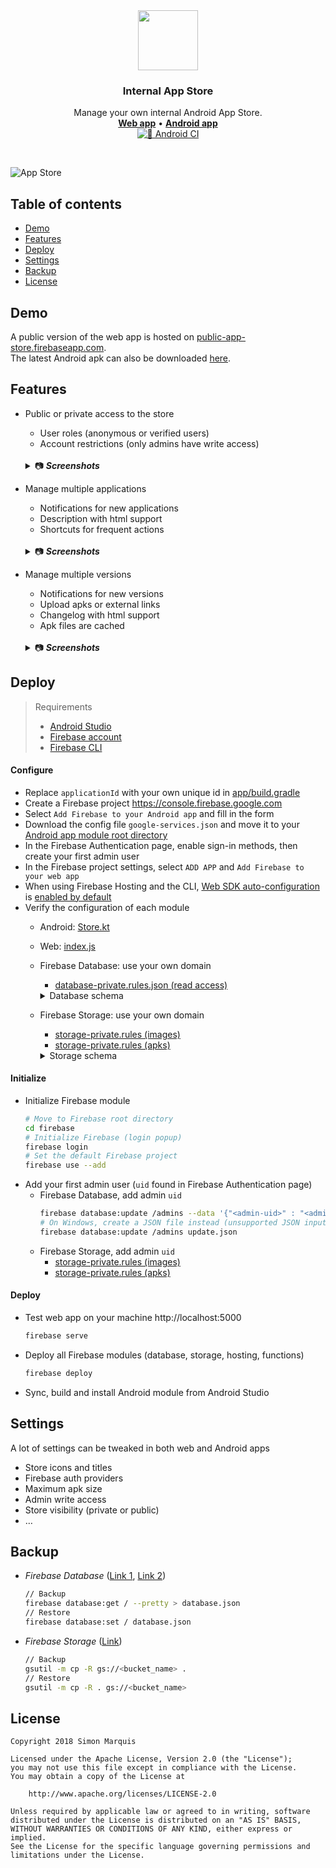 <div align="center">
  <img src="art/ic_launcher_web.png" alt="" width="96px" height="96px">
</div>
<h3 align="center">Internal App Store</h3>
<p align="center">
  Manage your own internal Android App Store.<br>
  <a href="https://public-app-store.web.app/"><strong>Web app</strong></a> • <a href="https://github.com/SimonMarquis/InternalAppStore/releases"><strong>Android app</strong></a><br>
  <a href="https://github.com/SimonMarquis/InternalAppStore/actions/workflows/android.yml"><img src="https://github.com/SimonMarquis/InternalAppStore/actions/workflows/android.yml/badge.svg" alt="🤖 Android CI"></a>
</p>

<br>

![App Store](art/header.png)

## Table of contents

<!-- MarkdownTOC levels="2" -->

- [Demo](#demo)
- [Features](#features)
- [Deploy](#deploy)
- [Settings](#settings)
- [Backup](#backup)
- [License](#license)

<!-- /MarkdownTOC -->

## Demo

A public version of the web app is hosted on [public-app-store.firebaseapp.com](https://public-app-store.firebaseapp.com/).  
The latest Android apk can also be downloaded [here](https://github.com/SimonMarquis/InternalAppStore/releases).

## Features

- Public or private access to the store
  + User roles (anonymous or verified users)
  + Account restrictions (only admins have write access)

  <br>
  <details>
  <summary>📷 <b><i>Screenshots</i></b></summary>

  | Web | Android |
  |:---:|:---:|
  | <img src="art/web_sign_in.png" width="500px" title="Login"> | <img src="art/android_sign_in.png" width="300px" title="Login"> |

  </details>
- Manage multiple applications
  + Notifications for new applications
  + Description with html support
  + Shortcuts for frequent actions

  <br>
  <details>
  <summary>📷 <b><i>Screenshots</i></b></summary>

  | Web | Android |
  |:---:|:---:|
  | <img src="art/web_applications_admin.png" width="500px" title="List of applications"> | <img src="art/android_applications.png" width="300px" title="List of applications"> |
  | <img src="art/web_applications_add.png" title="Add application"> |  |
  | <img src="art/web_applications_edit.png" title="Edit application"> |  |

  </details>
- Manage multiple versions
  + Notifications for new versions
  + Upload apks or external links
  + Changelog with html support
  + Apk files are cached

  <br>
  <details>
  <summary>📷 <b><i>Screenshots</i></b></summary>

  | Web | Android |
  |:---:|:---:|
  | <img src="art/web_versions.png" width="500px" title="List of versions"> | <img src="art/android_versions_downloading.png" width="300px" title="List of versions"> |
  | <img src="art/web_versions_add.png" width="500px" title="Add version"> |  |

  </details>

## Deploy

> Requirements
> - [Android Studio](https://developer.android.com/studio/)
> - [Firebase account](https://console.firebase.google.com)
> - [Firebase CLI](https://github.com/firebase/firebase-tools)

#### Configure

- Replace `applicationId` with your own unique id in [app/build.gradle](app/build.gradle#L15)
- Create a Firebase project https://console.firebase.google.com
- Select `Add Firebase to your Android app` and fill in the form
- Download the config file `google-services.json` and move it to your [Android app module root directory](app/)
- In the Firebase Authentication page, enable sign-in methods, then create your first admin user
- In the Firebase project settings, select `ADD APP` and `Add Firebase to your web app`
- When using Firebase Hosting and the CLI, [Web SDK auto-configuration](https://firebase.googleblog.com/2017/04/easier-configuration-for-firebase-on-web.html) is [enabled by default](https://github.com/SimonMarquis/InternalAppStore/commit/2b94dd0e7e1614a06a3126f57e2fb69cfeeab257)
- Verify the configuration of each module
  + Android: [Store.kt](app/src/main/java/fr/smarquis/appstore/Store.kt#L18-L30)
  + Web: [index.js](firebase/hosting/index.js#L5-L23)
  + Firebase Database: use your own domain
    * [database-private.rules.json (read access)](firebase/database/database-private.rules.json#L19-L20)
    <details>
    <summary>Database schema</summary>

    ```
    ├──admins
    │   └──{$uid}
    ├──store
    │   ├──applications
    │   │   └──{$application_id}
    │   │       ├──name
    │   │       ├──packageName
    │   │       ├──description
    │   │       ├──image
    │   │       ├──link_{#}
    │   │       │   ├──name
    │   │       │   └──uri
    │   │       └──silent
    │   └──versions
    │       └──{$application_id}
    │           └──{$version_id}
    │               ├──name
    │               ├──description
    │               ├──timestamp
    │               ├──apkRef
    │               ├──apkGeneration
    │               ├──apkUrl
    │               ├──silent
    │               ├──downloads
    │               └──installs
    └──analytics
        ├──downloads
        │   └──{$application_id}
        │       └──{$version_id}
        │           └──{$uid}
        └──installs
            └──{$application_id}
                └──{$version_id}
                    └──{$uid}
    ```

    </details>
  + Firebase Storage: use your own domain
    * [storage-private.rules (images)](firebase/storage/storage-private.rules#L6-L7)
    * [storage-private.rules (apks)](firebase/storage/storage-private.rules#L21-L22)
    <details>
    <summary>Storage schema</summary>

    ```
    └──applications
        └──{$applicationUid}
            │──image
            └──versions
                └──{$versionUid}.apk
    ```

    </details>

#### Initialize

- Initialize Firebase module
  ```bash
  # Move to Firebase root directory
  cd firebase
  # Initialize Firebase (login popup)
  firebase login
  # Set the default Firebase project
  firebase use --add
  ```
- Add your first admin user (`uid` found in Firebase Authentication page)
  + Firebase Database, add admin `uid`
    ```bash
    firebase database:update /admins --data '{"<admin-uid>" : "<admin-email>"}'
    # On Windows, create a JSON file instead (unsupported JSON input)
    firebase database:update /admins update.json
    ```
  + Firebase Storage, add admin `uid`
    * [storage-private.rules (images)](firebase/storage/storage-private.rules#L8-L9)
    * [storage-private.rules (apks)](firebase/storage/storage-private.rules#L23-L24)

#### Deploy

- Test web app on your machine http://localhost:5000
  ```bash
  firebase serve
  ```
- Deploy all Firebase modules (database, storage, hosting, functions)
  ```bash
  firebase deploy
  ```
- Sync, build and install Android module from Android Studio

## Settings

A lot of settings can be tweaked in both web and Android apps
- Store icons and titles
- Firebase auth providers
- Maximum apk size
- Admin write access
- Store visibility (private or public)
- …

## Backup

- *Firebase Database* ([Link 1](https://firebase.googleblog.com/2017/12/read-and-write-your-realtime-database.html), [Link 2](https://firebase.google.com/docs/database/backups))
  ```bash
  // Backup
  firebase database:get / --pretty > database.json
  // Restore
  firebase database:set / database.json
  ```
- *Firebase Storage* ([Link](https://stackoverflow.com/questions/46369844/is-it-a-way-to-backup-data-in-firebase-storage))
  ```bash
  // Backup
  gsutil -m cp -R gs://<bucket_name> .
  // Restore
  gsutil -m cp -R . gs://<bucket_name>
  ```

## License

```
Copyright 2018 Simon Marquis

Licensed under the Apache License, Version 2.0 (the "License");
you may not use this file except in compliance with the License.
You may obtain a copy of the License at

    http://www.apache.org/licenses/LICENSE-2.0

Unless required by applicable law or agreed to in writing, software
distributed under the License is distributed on an "AS IS" BASIS,
WITHOUT WARRANTIES OR CONDITIONS OF ANY KIND, either express or implied.
See the License for the specific language governing permissions and
limitations under the License.
```
